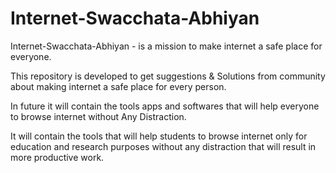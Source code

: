 # Internet-Swacchata-Abhiyan
Internet-Swacchata-Abhiyan - is a mission to make internet a safe place for everyone.

This repository is developed to get suggestions & Solutions from community about making internet a safe place for every person.

In future it will contain the tools apps and softwares that will help everyone to browse internet without Any Distraction.

It will contain the tools that will help students to browse internet only for education and research purposes without any distraction that will result in more productive work.
